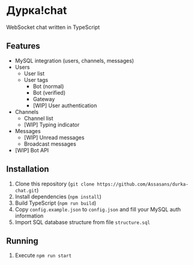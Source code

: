 
# Дурка!chat

WebSocket chat written in TypeScript

## Features

- MySQL integration (users, channels, messages)
- Users
  - User list
  - User tags
    - Bot (normal)
    - Bot (verified)
    - Gateway
	- [WIP] User authentication
- Channels
	- Channel list
  - [WIP] Typing indicator
- Messages
	- [WIP] Unread messages
  - Broadcast messages
- [WIP] Bot API

## Installation

1. Clone this repository (`git clone https://github.com/Assasans/durka-chat.git`)
2. Install dependencies (`npm install`)
3. Build TypeScript (`npm run build`)
4. Copy `config.example.json` to `config.json` and fill your MySQL auth information
5. Import SQL database structure from file `structure.sql`

## Running

1. Execute `npm run start`
